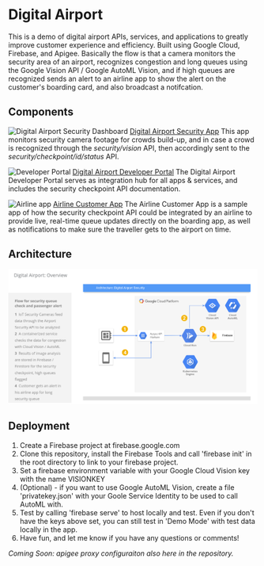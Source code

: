 # Digital Airport
This is a demo of digital airport APIs, services, and applications to greatly improve customer experience and efficiency.  Built using Google Cloud, Firebase, and Apigee.  Basically the flow is that a camera monitors the security area of an airport, recognizes congestion and long queues using the Google Vision API / Google AutoML Vision, and if high queues are recognized sends an alert to an airline app to show the alert on the customer's boarding card, and also broadcast a notifcation.

## Components
![Digital Airport Security Dashboard](/img/airport-security-app.png=350x)
[Digital Airport Security App](https://airport-security.web.app)
This app monitors security camera footage for crowds build-up, and in case a crowd is recognized through the *security/vision* API, then accordingly sent to the *security/checkpoint/id/status* API.

![Developer Portal](/img/dev-portal.png=350x)
[Digital Airport Developer Portal](https://tyayers-eval-airportdeveloperportal.apigee.io/)
The Digital Airport Developer Portal serves as integration hub for all apps & services, and includes the security checkpoint API documentation.

![Airline app](/img/airline-app.png=350x)
[Airline Customer App](https://airport-security.web.app/airline-app.html)
The Airline Customer App is a sample app of how the security checkpoint API could be integrated by an airline to provide live, real-time queue updates directly on the boarding app, as well as notifications to make sure the traveller gets to the airport on time.

## Architecture
 ![Digital Airport solution architecture overview](/img/digital-airport-architecture.png)

## Deployment
1. Create a Firebase project at firebase.google.com
2. Clone this repository, install the Firebase Tools and call 'firebase init' in the root directory to link to your firebase project.
3. Set a firebase environment variable with your Google Cloud Vision key with the name VISIONKEY
4. (Optional) - if you want to use Google AutoML Vision, create a file 'privatekey.json' with your Goole Service Identity to be used to call AutoML with.
5. Test by calling 'firebase serve' to host locally and test.  Even if you don't have the keys above set, you can still test in 'Demo Mode' with test data locally in the app. 
6. Have fun, and let me know if you have any questions or comments!

*Coming Soon: apigee proxy configuraiton also here in the repository.*